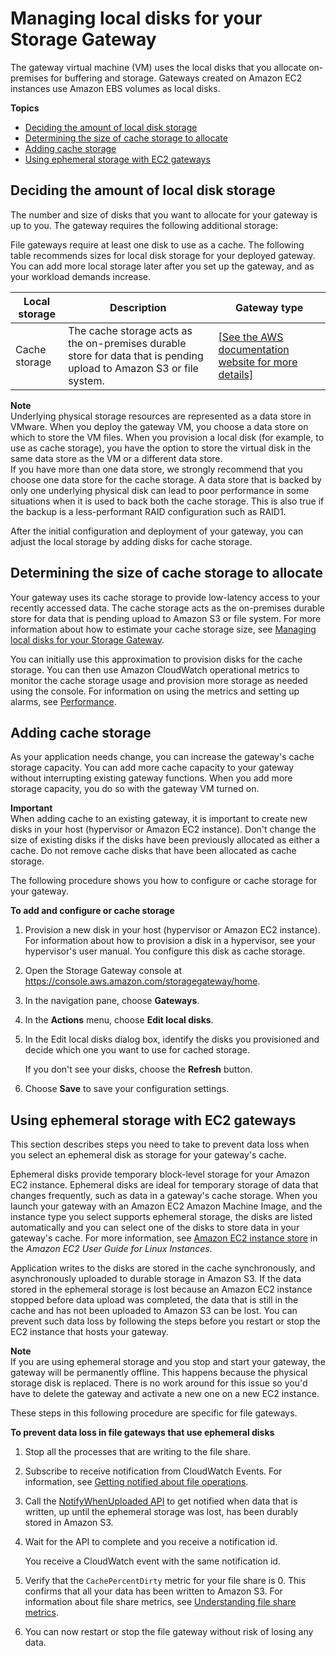 # Managing local disks for your Storage Gateway<a name="ManagingLocalStorage-common"></a>

The gateway virtual machine \(VM\) uses the local disks that you allocate on\-premises for buffering and storage\. Gateways created on Amazon EC2 instances use Amazon EBS volumes as local disks\. 

**Topics**
+ [Deciding the amount of local disk storage](#decide-local-disks-and-sizes)
+ [Determining the size of cache storage to allocate](#CachedLocalDiskCacheSizing-common)
+ [Adding cache storage](#ConfiguringLocalDiskStorage)
+ [Using ephemeral storage with EC2 gateways](#ephemeral-disk-cache)

## Deciding the amount of local disk storage<a name="decide-local-disks-and-sizes"></a>

The number and size of disks that you want to allocate for your gateway is up to you\. The gateway requires the following additional storage:

File gateways require at least one disk to use as a cache\. The following table recommends sizes for local disk storage for your deployed gateway\. You can add more local storage later after you set up the gateway, and as your workload demands increase\.


| Local storage | Description | Gateway type | 
| --- | --- | --- | 
| Cache storage | The cache storage acts as the on\-premises durable store for data that is pending upload to Amazon S3 or file system\. |  [\[See the AWS documentation website for more details\]](http://docs.aws.amazon.com/filegateway/latest/files3/ManagingLocalStorage-common.html)  | 

**Note**  
Underlying physical storage resources are represented as a data store in VMware\. When you deploy the gateway VM, you choose a data store on which to store the VM files\. When you provision a local disk \(for example, to use as cache storage\), you have the option to store the virtual disk in the same data store as the VM or a different data store\.  
If you have more than one data store, we strongly recommend that you choose one data store for the cache storage\. A data store that is backed by only one underlying physical disk can lead to poor performance in some situations when it is used to back both the cache storage\. This is also true if the backup is a less\-performant RAID configuration such as RAID1\.

After the initial configuration and deployment of your gateway, you can adjust the local storage by adding disks for cache storage\.

## Determining the size of cache storage to allocate<a name="CachedLocalDiskCacheSizing-common"></a>

Your gateway uses its cache storage to provide low\-latency access to your recently accessed data\. The cache storage acts as the on\-premises durable store for data that is pending upload to Amazon S3 or file system\. For more information about how to estimate your cache storage size, see [Managing local disks for your Storage Gateway](#ManagingLocalStorage-common)\.

You can initially use this approximation to provision disks for the cache storage\. You can then use Amazon CloudWatch operational metrics to monitor the cache storage usage and provision more storage as needed using the console\. For information on using the metrics and setting up alarms, see [Performance](Performance.md)\.

## Adding cache storage<a name="ConfiguringLocalDiskStorage"></a>

As your application needs change, you can increase the gateway's cache storage capacity\. You can add more cache capacity to your gateway without interrupting existing gateway functions\. When you add more storage capacity, you do so with the gateway VM turned on\.

**Important**  
When adding cache to an existing gateway, it is important to create new disks in your host \(hypervisor or Amazon EC2 instance\)\. Don't change the size of existing disks if the disks have been previously allocated as either a cache\. Do not remove cache disks that have been allocated as cache storage\.

 The following procedure shows you how to configure or cache storage for your gateway\.<a name="GatewayWorkingStorageCachedTaskBuffer"></a>

**To add and configure or cache storage**

1. Provision a new disk in your host \(hypervisor or Amazon EC2 instance\)\. For information about how to provision a disk in a hypervisor, see your hypervisor's user manual\. You configure this disk as cache storage\.

1. Open the Storage Gateway console at [https://console\.aws\.amazon\.com/storagegateway/home](https://console.aws.amazon.com/storagegateway/)\.

1. In the navigation pane, choose **Gateways**\.

1. In the **Actions** menu, choose **Edit local disks**\.

1. In the Edit local disks dialog box, identify the disks you provisioned and decide which one you want to use for cached storage\.

   If you don't see your disks, choose the **Refresh** button\.

1. Choose **Save** to save your configuration settings\.

## Using ephemeral storage with EC2 gateways<a name="ephemeral-disk-cache"></a>

This section describes steps you need to take to prevent data loss when you select an ephemeral disk as storage for your gateway's cache\.

Ephemeral disks provide temporary block\-level storage for your Amazon EC2 instance\. Ephemeral disks are ideal for temporary storage of data that changes frequently, such as data in a gateway's cache storage\. When you launch your gateway with an Amazon EC2 Amazon Machine Image, and the instance type you select supports ephemeral storage, the disks are listed automatically and you can select one of the disks to store data in your gateway's cache\. For more information, see [Amazon EC2 instance store](https://docs.aws.amazon.com/AWSEC2/latest/UserGuide/InstanceStorage.html) in the *Amazon EC2 User Guide for Linux Instances*\.

Application writes to the disks are stored in the cache synchronously, and asynchronously uploaded to durable storage in Amazon S3\. If the data stored in the ephemeral storage is lost because an Amazon EC2 instance stopped before data upload was completed, the data that is still in the cache and has not been uploaded to Amazon S3 can be lost\. You can prevent such data loss by following the steps before you restart or stop the EC2 instance that hosts your gateway\.

**Note**  
If you are using ephemeral storage and you stop and start your gateway, the gateway will be permanently offline\. This happens because the physical storage disk is replaced\. There is no work around for this issue so you'd have to delete the gateway and activate a new one on a new EC2 instance\.

These steps in this following procedure are specific for file gateways\.

**To prevent data loss in file gateways that use ephemeral disks**

1. Stop all the processes that are writing to the file share\.

1. Subscribe to receive notification from CloudWatch Events\. For information, see [Getting notified about file operations](monitoring-file-gateway.md#get-notification)\.

1. Call the [NotifyWhenUploaded API](https://docs.aws.amazon.com/storagegateway/latest/APIReference/API_NotifyWhenUploaded.html) to get notified when data that is written, up until the ephemeral storage was lost, has been durably stored in Amazon S3\.

1. Wait for the API to complete and you receive a notification id\.

   You receive a CloudWatch event with the same notification id\.

1. Verify that the `CachePercentDirty` metric for your file share is 0\. This confirms that all your data has been written to Amazon S3\. For information about file share metrics, see [Understanding file share metrics](monitoring-file-gateway.md#monitoring-file-gateway-resources)\.

1. You can now restart or stop the file gateway without risk of losing any data\.